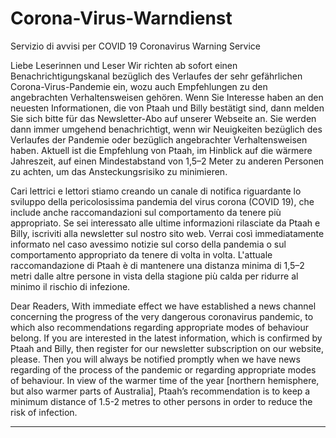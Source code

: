 # Corona-Virus-Warndienst
 Servizio di avvisi per COVID 19
 Coronavirus Warning Service

Liebe Leserinnen und Leser
Wir richten ab sofort einen Benachrichtigungskanal bezüglich des Verlaufes der sehr gefährlichen
Corona-Virus-Pandemie ein, wozu auch Empfehlungen zu den angebrachten Verhaltensweisen gehören. Wenn Sie Interesse haben an den neuesten Informationen, die von Ptaah und Billy bestätigt
sind, dann melden Sie sich bitte für das Newsletter-Abo auf unserer Webseite an. Sie werden dann
immer umgehend benachrichtigt, wenn wir Neuigkeiten bezüglich des Verlaufes der Pandemie oder
bezüglich angebrachter Verhaltensweisen haben.
Aktuell ist die Empfehlung von Ptaah, im Hinblick auf die wärmere Jahreszeit, auf einen Mindestabstand von 1,5–2 Meter zu anderen Personen zu achten, um das Ansteckungsrisiko zu minimieren.

Cari lettrici e lettori
stiamo creando un canale di notifica riguardante lo sviluppo della pericolosissima pandemia del virus
corona (COVID 19), che include anche raccomandazioni sul comportamento da tenere più appropriato.
Se sei interessato alle ultime informazioni rilasciate da Ptaah e Billy, iscriviti alla newsletter sul nostro
sito web. Verrai così immediatamente informato nel caso avessimo notizie sul corso della pandemia o
sul comportamento appropriato da tenere di volta in volta.
L'attuale raccomandazione di Ptaah è di mantenere una distanza minima di 1,5–2 metri dalle altre
persone in vista della stagione più calda per ridurre al minimo il rischio di infezione.

Dear Readers,
With immediate effect we have established a news channel concerning the progress of the very
dangerous coronavirus pandemic, to which also recommendations regarding appropriate modes of
behaviour belong. If you are interested in the latest information, which is confirmed by Ptaah and Billy,
then register for our newsletter subscription on our website, please. Then you will always be notified
promptly when we have news regarding of the process of the pandemic or regarding appropriate
modes of behaviour.
In view of the warmer time of the year [northern hemisphere, but also warmer parts of Australia],
Ptaah’s recommendation is to keep a minimum distance of 1.5-2 metres to other persons in order to
reduce the risk of infection.


-----

